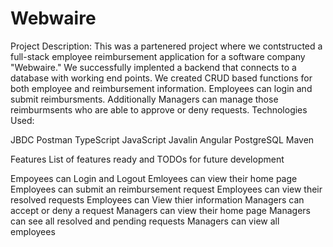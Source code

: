 # Webwaire
Project Description:
This was a partenered project where we contstructed a full-stack employee reimbursement application for a software company "Webwaire." We successfully implented a backend that connects to a database with working end points. We created CRUD based functions for both employee and reimbursement information. Employees can login and submit reimbursments. Additionally Managers can manage those reimburmsents who are able to approve or deny requests. Technologies Used:

JBDC
Postman
TypeScript
JavaScript 
Javalin
Angular
PostgreSQL
Maven

Features List of features ready and TODOs for future development

Empoyees can Login and Logout 
Emloyees can view their home page
Employees can submit an reimbursement request
Employees can view their resolved requests
Employees can View thier information
Managers can accept or deny a request
Managers can view their home page
Managers can see all resolved and pending requests
Managers can view all employees
